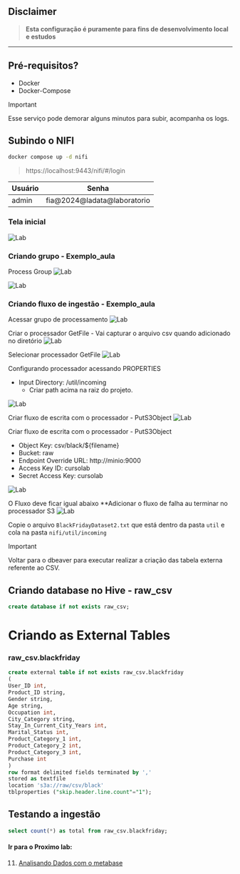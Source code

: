 ## Disclaimer
> **Esta configuração é puramente para fins de desenvolvimento local e estudos**
> 

---

## Pré-requisitos?
* Docker
* Docker-Compose



> [!IMPORTANT]
> Esse serviço pode demorar alguns minutos para subir, acompanha os logs.


## Subindo o NIFI
```bash
docker compose up -d nifi
```

> https://localhost:9443/nifi/#/login


|Usuário|Senha|
|------------------|--------------|
|admin|fia@2024@ladata@laboratorio|



### Tela inicial
![Lab](../content/nifi_1.png)

### Criando grupo - Exemplo_aula
Process Group 
![Lab](../content/nifi_2.png)

![Lab](../content/nifi_8.png)

### Criando fluxo de ingestão - Exemplo_aula
Acessar grupo de processamento 
![Lab](../content/nifi_3.png)

Criar o processador GetFile - Vai capturar o arquivo csv quando adicionado no diretório
![Lab](../content/nifi_4_1.png)


Selecionar processador GetFile
![Lab](../content/nifi_4_2.png)

Configurando processador acessando PROPERTIES
* Input Directory: /util/incoming
  * Criar path acima na raiz do projeto. 

![Lab](../content/nifi_5.png)

Criar fluxo de escrita com o processador - PutS3Object
![Lab](../content/nifi_6.png)


Criar fluxo de escrita com o processador - PutS3Object

* Object Key: csv/black/${filename}
* Bucket: raw
* Endpoint Override URL: http://minio:9000
* Access Key ID: cursolab
* Secret Access Key: cursolab

![Lab](../content/nifi_6_1.png)

O Fluxo deve ficar igual abaixo 
**Adicionar o fluxo de falha au terminar no processador S3
![Lab](../content/nifi_7.png)


Copie o arquivo `BlackFridayDataset2.txt` que está dentro da pasta `util`  e cola na pasta `nifi/util/incoming`



> [!IMPORTANT]
> Voltar para o dbeaver para executar realizar a criação das tabela externa referente ao CSV.

## Criando database no Hive - raw_csv

```sql
create database if not exists raw_csv;
``` 

# Criando as External Tables

### raw_csv.blackfriday

```sql
create external table if not exists raw_csv.blackfriday
(
User_ID int,
Product_ID string,
Gender string,
Age string,
Occupation int,
City_Category string,
Stay_In_Current_City_Years int,
Marital_Status int,
Product_Category_1 int,
Product_Category_2 int,
Product_Category_3 int,
Purchase int
)
row format delimited fields terminated by ','
stored as textfile
location 's3a://raw/csv/black'
tblproperties ("skip.header.line.count"="1");
```




## Testando a ingestão

```sql
select count(*) as total from raw_csv.blackfriday;
```






#### Ir para o Proximo lab:

11. [Analisando Dados com o metabase](../metabase/README.md)


